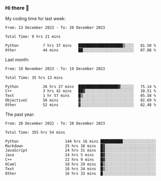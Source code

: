 ### Hi there 👋

My coding time for last week:

<!--START_SECTION:week-->

```txt
From: 13 December 2023 - To: 20 December 2023

Total Time: 9 hrs 21 mins

Python           7 hrs 37 mins   ████████████████████▒░░░░   81.50 %
Other            44 mins         ██░░░░░░░░░░░░░░░░░░░░░░░   07.88 %
```

<!--END_SECTION:week-->

Last month:

<!--START_SECTION:month-->

```txt
From: 19 November 2023 - To: 19 December 2023

Total Time: 35 hrs 13 mins

Python           26 hrs 27 mins  ██████████████████▓░░░░░░   75.14 %
C++              3 hrs 42 mins   ██▓░░░░░░░░░░░░░░░░░░░░░░   10.51 %
Text             1 hr 57 mins    █▒░░░░░░░░░░░░░░░░░░░░░░░   05.58 %
ObjectiveC       56 mins         ▓░░░░░░░░░░░░░░░░░░░░░░░░   02.69 %
Other            52 mins         ▓░░░░░░░░░░░░░░░░░░░░░░░░   02.48 %
```

<!--END_SECTION:month-->

The past year:

<!--START_SECTION:year-->

```txt
From: 20 December 2022 - To: 20 December 2023

Total Time: 355 hrs 54 mins

Python                     144 hrs 16 mins ██████████░░░░░░░░░░░░░░░   40.54 %
Markdown                   25 hrs 10 mins  █▓░░░░░░░░░░░░░░░░░░░░░░░   07.07 %
JavaScript                 24 hrs 31 mins  █▓░░░░░░░░░░░░░░░░░░░░░░░   06.89 %
Java                       24 hrs 5 mins   █▓░░░░░░░░░░░░░░░░░░░░░░░   06.77 %
C++                        22 hrs 9 mins   █▓░░░░░░░░░░░░░░░░░░░░░░░   06.22 %
OCaml                      18 hrs 29 mins  █▒░░░░░░░░░░░░░░░░░░░░░░░   05.20 %
Text                       18 hrs 24 mins  █▒░░░░░░░░░░░░░░░░░░░░░░░   05.17 %
Other                      16 hrs 33 mins  █░░░░░░░░░░░░░░░░░░░░░░░░   04.65 %
```

<!--END_SECTION:year-->
